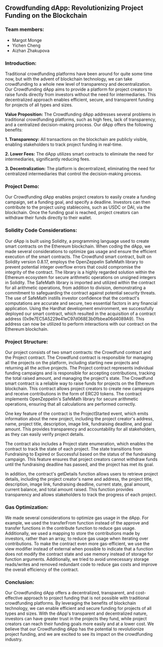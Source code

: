## Crowdfunding dApp: Revolutionizing Project Funding on the Blockchain
### Team members: 
 - Margot Monge
 - Yichen Cheng
 - Aizhan Zhakupova
### Introduction:
Traditional crowdfunding platforms have been around for quite some time now, but with the advent of blockchain technology, we can take crowdfunding to a whole new level of transparency and decentralization. Our Crowdfunding dApp aims to provide a platform for project creators to raise funds directly from investors without the need for intermediaries. This decentralized approach enables efficient, secure, and transparent funding for projects of all types and sizes.

**Value Proposition:**
The Crowdfunding dApp addresses several problems in traditional crowdfunding platforms, such as high fees, lack of transparency, and a centralized decision-making process. Our dApp offers the following benefits:

**1. Transparency:** All transactions on the blockchain are publicly visible, enabling stakeholders to track project funding in real-time.

**2. Lower Fees:** The dApp utilizes smart contracts to eliminate the need for intermediaries, significantly reducing fees.

**3. Decentralization:** The platform is decentralized, eliminating the need for centralized intermediaries that control the decision-making process.

### Project Demo:
Our Crowdfunding dApp enables project creators to easily create a funding campaign, set a funding goal, and specify a deadline. Investors can then contribute to the project using stablecoins, such as USDC or DAI, via the blockchain. Once the funding goal is reached, project creators can withdraw their funds directly to their wallet.

### Solidity Code Considerations:
Our dApp is built using Solidity, a programming language used to create smart contracts on the Ethereum blockchain. 
When coding the dApp, we made several considerations to optimize gas usage and ensure the efficient execution of the smart contracts.
The Crowdfund smart contract, built on Solidity version 0.8.17, employs the OpenZeppelin SafeMath library to prevent potential integer overflow errors that could compromise the integrity of the contract. The library is a highly regarded solution within the Ethereum ecosystem for secure arithmetic operations on unsigned integers in Solidity. The SafeMath library is imported and utilized within the contract for all arithmetic operations, from addition to division, demonstrating a commitment to safeguarding the contract against potential security threats. The use of SafeMath instills investor confidence that the contract's computations are accurate and secure, two essential factors in any financial application.
Using the Hardhat development environment, we successfully deployed our smart contract, which resulted in the acquisition of a contract address (0x9e7EC5A5229e41eC97d068E3b0fbbea06d4089A9). This address can now be utilized to perform interactions with our contract on the Ethereum blockchain.

### Project Structure:
Our project consists of two smart contracts: the Crowdfund contract and the Project contract. The Crowdfund contract is responsible for managing all the projects on the platform, including starting new projects and returning all the active projects. The Project contract represents individual funding campaigns and is responsible for accepting contributions, tracking the total raised amount, and managing the project's state. 
The Crowdfund smart contract is a reliable way to raise funds for projects on the Ethereum blockchain. This contract allows project creators to create new campaigns and receive contributions in the form of ERC20 tokens. The contract implements OpenZeppelin's SafeMath library for secure arithmetic operations, ensuring that all calculations are performed correctly.

One key feature of the contract is the ProjectStarted event, which emits information about the new project, including the project creator's address, name, project title, description, image link, fundraising deadline, and goal amount. This provides transparency and accountability for all stakeholders, as they can easily verify project details.

The contract also includes a Project state enumeration, which enables the contract to track the state of each project. The state transitions from Fundraising to Expired or Successful based on the status of the fundraising campaign. This feature ensures that project creators cannot withdraw funds until the fundraising deadline has passed, and the project has met its goal.

In addition, the contract's getDetails function allows users to retrieve project details, including the project creator's name and address, the project title, description, image link, fundraising deadline, current state, goal amount, current balance, and total amount raised. This function provides transparency and allows stakeholders to track the progress of each project.

### Gas Optimization:
We made several considerations to optimize gas usage in the dApp. For example, we used the transferFrom function instead of the approve and transfer functions in the contribute function to reduce gas usage. Additionally, we used a mapping to store the contributions made by investors, rather than an array, to reduce gas usage when iterating over contributions. To make the contract even more gas-efficient, we use the view modifier instead of external when possible to indicate that a function does not modify the contract state and use memory instead of storage for function arguments. Additionally, we tried to avoid unnecessary storage reads/writes and removed redundant code to reduce gas costs and improve the overall efficiency of the contract.

### Conclusion:
Our Crowdfunding dApp offers a decentralized, transparent, and cost-effective approach to project funding that is not possible with traditional crowdfunding platforms. By leveraging the benefits of blockchain technology, we can enable efficient and secure funding for projects of all types and sizes. With the dApp's transparent and decentralized nature, investors can have greater trust in the projects they fund, while project creators can reach their funding goals more easily and at a lower cost. We believe that our Crowdfunding dApp has the potential to revolutionize project funding, and we are excited to see its impact on the crowdfunding industry.
